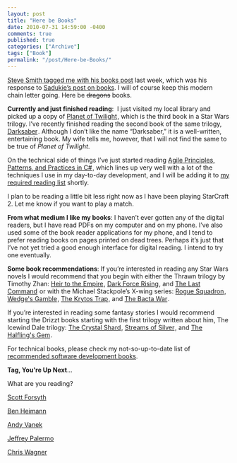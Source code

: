 ```yaml
---
layout: post
title: "Here be Books"
date: 2010-07-31 14:59:00 -0400
comments: true
published: true
categories: ["Archive"]
tags: ["Book"]
permalink: "/post/Here-be-Books/"
---
```


<p><a href="http://stevesmithblog.com/blog/books/" target="_blank">Steve Smith tagged me with his books post</a> last week, which was his response to <a href="http://codinggeekette.com/post/Books-Check-Em-Out!.aspx" target="_blank">Sadukie&rsquo;s post on books</a>. I will of course keep this modern chain letter going. Here be <span style="text-decoration: line-through;">dragons</span> books.</p>
<p><strong>Currently and just finished reading</strong>:&nbsp; I just visited my local library and picked up a copy of <a href="http://www.amazon.com/gp/product/0553095404/ref=as_li_ss_tl?ie=UTF8&tag=breenrsblo-20&linkCode=as2&camp=217145&creative=399369&creativeASIN=0553095404">Planet of Twilight</a><img src="http://www.assoc-amazon.com/e/ir?t=&l=as2&o=1&a=0553095404&camp=217145&creative=399369" width="1" height="1" border="0" alt="" style="border:none !important; margin:0px !important;" />, which is the third book in a Star Wars trilogy. I&rsquo;ve recently finished reading the second book of the same trilogy, <a href="http://www.amazon.com/gp/product/0553576119/ref=as_li_ss_tl?ie=UTF8&tag=breenrsblo-20&linkCode=as2&camp=217145&creative=399369&creativeASIN=0553576119">Darksaber</a><img src="http://www.assoc-amazon.com/e/ir?t=&l=as2&o=1&a=0553576119&camp=217145&creative=399369" width="1" height="1" border="0" alt="" style="border:none !important; margin:0px !important;" />. Although I don&rsquo;t like the name &ldquo;Darksaber,&rdquo; it is a well-written, entertaining book. My wife tells me, however, that I will not find the same to be true of <em>Planet of Twilight</em>.</p>
<p>On the technical side of things I&rsquo;ve just started reading <a href="http://www.amazon.com/gp/product/0131857258/ref=as_li_ss_tl?ie=UTF8&tag=breenrsblo-20&linkCode=as2&camp=217145&creative=399369&creativeASIN=0131857258">Agile Principles, Patterns, and Practices in C#</a><img src="http://www.assoc-amazon.com/e/ir?t=&l=as2&o=1&a=0131857258&camp=217145&creative=399369" width="1" height="1" border="0" alt="" style="border:none !important; margin:0px !important;" />, which lines up very well with a lot of the techniques I use in my day-to-day development, and I will be adding it to <a href="/post/Recommended-Reading-List.aspx" target="_blank">my required reading list</a> shortly.</p>
<p>I plan to be reading a little bit less right now as I have been playing StarCraft 2. Let me know if you want to play a match.</p>
<p><strong>From what medium I like my books</strong>: I haven&rsquo;t ever gotten any of the digital readers, but I have read PDFs on my computer and on my phone. I&rsquo;ve also used some of the book reader applications for my phone, and I tend to prefer reading books on pages printed on dead trees. Perhaps it&rsquo;s just that I&rsquo;ve not yet tried a good enough interface for digital reading. I intend to try one eventually.</p>
<p><strong>Some book recommendations</strong>: If you&rsquo;re interested in reading any Star Wars novels I would recommend that you begin with either the Thrawn trilogy by Timothy Zhan: <a href="http://www.amazon.com/gp/product/0553296124/ref=as_li_ss_tl?ie=UTF8&tag=breenrsblo-20&linkCode=as2&camp=217145&creative=399369&creativeASIN=0553296124">Heir to the Empire</a><img src="http://www.assoc-amazon.com/e/ir?t=&l=as2&o=1&a=0553296124&camp=217145&creative=399369" width="1" height="1" border="0" alt="" style="border:none !important; margin:0px !important;" />, <a href="http://www.amazon.com/gp/product/0553560719/ref=as_li_ss_tl?ie=UTF8&tag=breenrsblo-20&linkCode=as2&camp=217145&creative=399369&creativeASIN=0553560719">Dark Force Rising</a><img src="http://www.assoc-amazon.com/e/ir?t=&l=as2&o=1&a=0553560719&camp=217145&creative=399369" width="1" height="1" border="0" alt="" style="border:none !important; margin:0px !important;" />, and <a href="http://www.amazon.com/gp/product/0553564927/ref=as_li_ss_tl?ie=UTF8&tag=breenrsblo-20&linkCode=as2&camp=217145&creative=399369&creativeASIN=0553564927">The Last Command</a><img src="http://www.assoc-amazon.com/e/ir?t=&l=as2&o=1&a=0553564927&camp=217145&creative=399369" width="1" height="1" border="0" alt="" style="border:none !important; margin:0px !important;" /> or with the Michael Stackpole&rsquo;s X-wing series: <a href="http://www.amazon.com/gp/product/0553568019/ref=as_li_ss_tl?ie=UTF8&tag=breenrsblo-20&linkCode=as2&camp=217145&creative=399369&creativeASIN=0553568019">Rogue Squadron</a><img src="http://www.assoc-amazon.com/e/ir?t=&l=as2&o=1&a=0553568019&camp=217145&creative=399369" width="1" height="1" border="0" alt="" style="border:none !important; margin:0px !important;" />, <a href="http://www.amazon.com/gp/product/0553568027/ref=as_li_ss_tl?ie=UTF8&tag=breenrsblo-20&linkCode=as2&camp=217145&creative=399369&creativeASIN=0553568027">Wedge's Gamble</a><img src="http://www.assoc-amazon.com/e/ir?t=&l=as2&o=1&a=0553568027&camp=217145&creative=399369" width="1" height="1" border="0" alt="" style="border:none !important; margin:0px !important;" />, <a href="http://www.amazon.com/gp/product/0553568035/ref=as_li_ss_tl?ie=UTF8&tag=breenrsblo-20&linkCode=as2&camp=217145&creative=399369&creativeASIN=0553568035">The Krytos Trap</a><img src="http://www.assoc-amazon.com/e/ir?t=&l=as2&o=1&a=0553568035&camp=217145&creative=399369" width="1" height="1" border="0" alt="" style="border:none !important; margin:0px !important;" />, and <a href="http://www.amazon.com/gp/product/0553568043/ref=as_li_ss_tl?ie=UTF8&tag=breenrsblo-20&linkCode=as2&camp=217145&creative=399369&creativeASIN=0553568043">The Bacta War</a><img src="http://www.assoc-amazon.com/e/ir?t=&l=as2&o=1&a=0553568043&camp=217145&creative=399369" width="1" height="1" border="0" alt="" style="border:none !important; margin:0px !important;" />.</p>
<p>If you&rsquo;re interested in reading some fantasy stories I would recommend starting the Drizzt books starting with the first trilogy written about him, The Icewind Dale trilogy: <a href="http://www.amazon.com/gp/product/0786942460/ref=as_li_ss_tl?ie=UTF8&tag=breenrsblo-20&linkCode=as2&camp=217145&creative=399369&creativeASIN=0786942460">The Crystal Shard</a><img src="http://www.assoc-amazon.com/e/ir?t=&l=as2&o=1&a=0786942460&camp=217145&creative=399369" width="1" height="1" border="0" alt="" style="border:none !important; margin:0px !important;" />, <a href="http://www.amazon.com/gp/product/0786942657/ref=as_li_ss_tl?ie=UTF8&tag=breenrsblo-20&linkCode=as2&camp=217145&creative=399369&creativeASIN=0786942657">Streams of Silver</a><img src="http://www.assoc-amazon.com/e/ir?t=&l=as2&o=1&a=0786942657&camp=217145&creative=399369" width="1" height="1" border="0" alt="" style="border:none !important; margin:0px !important;" />, and <a href="http://www.amazon.com/gp/product/0786938250/ref=as_li_ss_tl?ie=UTF8&tag=breenrsblo-20&linkCode=as2&camp=217145&creative=399369&creativeASIN=0786938250">The Halfling's Gem</a><img src="http://www.assoc-amazon.com/e/ir?t=&l=as2&o=1&a=0786938250&camp=217145&creative=399369" width="1" height="1" border="0" alt="" style="border:none !important; margin:0px !important;" />.</p>
<p>For technical books, please check my not-so-up-to-date list of <a href="/post/Recommended-Reading-List.aspx" target="_blank">recommended software development books</a>.</p>
<p><strong>Tag, You're Up Next</strong>...</p>
<p>What are you reading?</p>
<p><a href="http://weblogs.asp.net/owscott/" target="_blank">Scott Forsyth</a></p>
<p><a href="http://benheimann.com/" target="_blank">Ben Heimann</a></p>
<p><a href="http://andyvanek.com/" target="_blank">Andy Vanek</a></p>
<p><a href="http://jeffreypalermo.com/" target="_blank">Jeffrey Palermo</a></p>
<p><a href="http://chriswagnerblog.com/" target="_blank">Chris Wagner</a></p>
